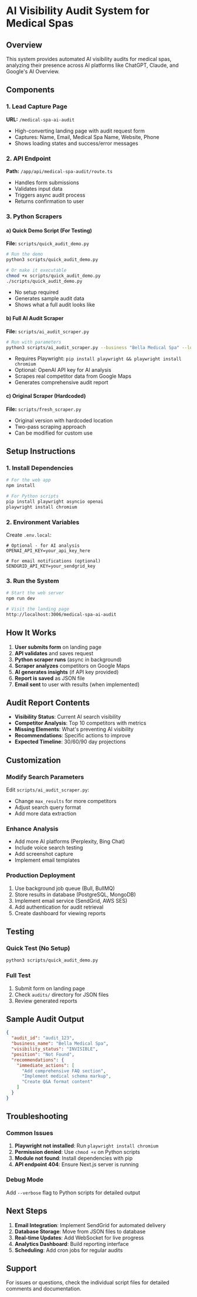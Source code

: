 # AI Visibility Audit System for Medical Spas

## Overview
This system provides automated AI visibility audits for medical spas, analyzing their presence across AI platforms like ChatGPT, Claude, and Google's AI Overview.

## Components

### 1. Lead Capture Page
**URL:** `/medical-spa-ai-audit`
- High-converting landing page with audit request form
- Captures: Name, Email, Medical Spa Name, Website, Phone
- Shows loading states and success/error messages

### 2. API Endpoint
**Path:** `/app/api/medical-spa-audit/route.ts`
- Handles form submissions
- Validates input data
- Triggers async audit process
- Returns confirmation to user

### 3. Python Scrapers

#### a) Quick Demo Script (For Testing)
**File:** `scripts/quick_audit_demo.py`
```bash
# Run the demo
python3 scripts/quick_audit_demo.py

# Or make it executable
chmod +x scripts/quick_audit_demo.py
./scripts/quick_audit_demo.py
```
- No setup required
- Generates sample audit data
- Shows what a full audit looks like

#### b) Full AI Audit Scraper
**File:** `scripts/ai_audit_scraper.py`
```bash
# Run with parameters
python3 scripts/ai_audit_scraper.py --business "Bella Medical Spa" --location "Austin, TX" --audit-id "audit_123"
```
- Requires Playwright: `pip install playwright && playwright install chromium`
- Optional: OpenAI API key for AI analysis
- Scrapes real competitor data from Google Maps
- Generates comprehensive audit report

#### c) Original Scraper (Hardcoded)
**File:** `scripts/fresh_scraper.py`
- Original version with hardcoded location
- Two-pass scraping approach
- Can be modified for custom use

## Setup Instructions

### 1. Install Dependencies

```bash
# For the web app
npm install

# For Python scripts
pip install playwright asyncio openai
playwright install chromium
```

### 2. Environment Variables

Create `.env.local`:
```env
# Optional - for AI analysis
OPENAI_API_KEY=your_api_key_here

# For email notifications (optional)
SENDGRID_API_KEY=your_sendgrid_key
```

### 3. Run the System

```bash
# Start the web server
npm run dev

# Visit the landing page
http://localhost:3006/medical-spa-ai-audit
```

## How It Works

1. **User submits form** on landing page
2. **API validates** and saves request
3. **Python scraper runs** (async in background)
4. **Scraper analyzes** competitors on Google Maps
5. **AI generates insights** (if API key provided)
6. **Report is saved** as JSON file
7. **Email sent** to user with results (when implemented)

## Audit Report Contents

- **Visibility Status**: Current AI search visibility
- **Competitor Analysis**: Top 10 competitors with metrics
- **Missing Elements**: What's preventing AI visibility
- **Recommendations**: Specific actions to improve
- **Expected Timeline**: 30/60/90 day projections

## Customization

### Modify Search Parameters
Edit `scripts/ai_audit_scraper.py`:
- Change `max_results` for more competitors
- Adjust search query format
- Add more data extraction

### Enhance Analysis
- Add more AI platforms (Perplexity, Bing Chat)
- Include voice search testing
- Add screenshot capture
- Implement email templates

### Production Deployment
1. Use background job queue (Bull, BullMQ)
2. Store results in database (PostgreSQL, MongoDB)
3. Implement email service (SendGrid, AWS SES)
4. Add authentication for audit retrieval
5. Create dashboard for viewing reports

## Testing

### Quick Test (No Setup)
```bash
python3 scripts/quick_audit_demo.py
```

### Full Test
1. Submit form on landing page
2. Check `audits/` directory for JSON files
3. Review generated reports

## Sample Audit Output
```json
{
  "audit_id": "audit_123",
  "business_name": "Bella Medical Spa",
  "visibility_status": "INVISIBLE",
  "position": "Not Found",
  "recommendations": {
    "immediate_actions": [
      "Add comprehensive FAQ section",
      "Implement medical schema markup",
      "Create Q&A format content"
    ]
  }
}
```

## Troubleshooting

### Common Issues
1. **Playwright not installed**: Run `playwright install chromium`
2. **Permission denied**: Use `chmod +x` on Python scripts
3. **Module not found**: Install dependencies with pip
4. **API endpoint 404**: Ensure Next.js server is running

### Debug Mode
Add `--verbose` flag to Python scripts for detailed output

## Next Steps

1. **Email Integration**: Implement SendGrid for automated delivery
2. **Database Storage**: Move from JSON files to database
3. **Real-time Updates**: Add WebSocket for live progress
4. **Analytics Dashboard**: Build reporting interface
5. **Scheduling**: Add cron jobs for regular audits

## Support
For issues or questions, check the individual script files for detailed comments and documentation.